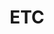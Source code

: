 ---
title: "ETC"
layout: category
permalink: /categories/etc/
author_profile: true
taxonomy: ETC
sidebar:
  nav: "categories"
---